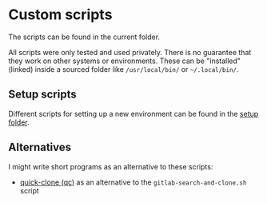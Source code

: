 # Custom scripts

The scripts can be found in the current folder.

All scripts were only tested and used privately.
There is no guarantee that they work on other systems or environments.
These can be "installed" (linked) inside a sourced folder
like `/usr/local/bin/` or `~/.local/bin/`.

## Setup scripts

Different scripts for setting up a new environment can be found in the [setup folder](./setup).

## Alternatives

I might write short programs as an alternative to these scripts:

- [quick-clone (qc)](https://github.com/eckon/quick-clone)
  as an alternative to the `gitlab-search-and-clone.sh` script
